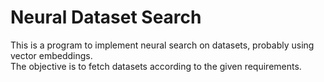 # Neural Dataset Search
This is a program to implement neural search on datasets, probably using vector embeddings. <br>
The objective is to fetch datasets according to the given requirements. 